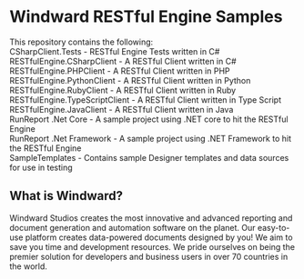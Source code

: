 # Windward RESTful Engine Samples
This repository contains the following:  
CSharpClient.Tests - RESTful Engine Tests written in C#  
RESTfulEngine.CSharpClient - A RESTful Client written in C#  
RESTfulEngine.PHPClient - A RESTful Client written in PHP  
RESTfulEngine.PythonClient - A RESTful Client written in Python  
RESTfulEngine.RubyClient - A RESTful Client written in Ruby  
RESTfulEngine.TypeScriptClient - A RESTful Client written in Type Script  
RESTfulEngine.JavaClient - A RESTful Client written in Java  
RunReport .Net Core - A sample project using .NET core to hit the RESTful Engine  
RunReport .Net Framework - A sample project using .NET Framework to hit the RESTful Engine  
SampleTemplates - Contains sample Designer templates and data sources for use in testing  

## What is Windward?
Windward Studios creates the most innovative and advanced reporting and document generation and automation software on the planet.  Our easy-to-use platform creates data-powered documents designed by you!  We aim to save you time and development resources.  We pride ourselves on being the premier solution for developers and business users in over 70 countries in the world.

